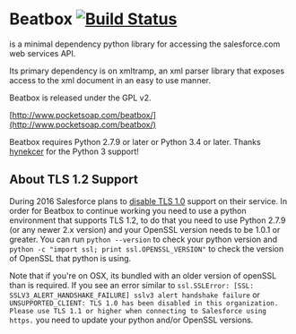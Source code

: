# Beatbox [![Build Status](https://travis-ci.org/superfell/Beatbox.svg?branch=master)](https://travis-ci.org/superfell/Beatbox)

is a minimal dependency python library for accessing the salesforce.com web services API.

Its primary dependency is on xmltramp, an xml parser library that exposes access to the xml document in an easy to use manner.

Beatbox is released under the GPL v2.

[http://www.pocketsoap.com/beatbox/](http://www.pocketsoap.com/beatbox/)

Beatbox requires Python 2.7.9 or later or Python 3.4 or later. Thanks [hynekcer](https://github.com/hynekcer) for the Python 3 support!


## About TLS 1.2 Support

During 2016 Salesforce plans to [disable TLS 1.0](https://help.salesforce.com/apex/HTViewSolution?id=000221207) support on their service. 
In order for Beatbox to continue working you need to use
a python environment that supports TLS 1.2, to do that you need to use Python 2.7.9 (or any newer 2.x version) and your OpenSSL version
needs to be 1.0.1 or greater. You can run `python --version` to check your python version and `python -c "import ssl; print ssl.OPENSSL_VERSION"` to check the version of OpenSSL that python is using.

Note that if you're on OSX, its bundled with an older version of openSSL than is required. 
If you see an error similar to `ssl.SSLError: [SSL: SSLV3_ALERT_HANDSHAKE_FAILURE] sslv3 alert handshake failure`  or 
`UNSUPPORTED_CLIENT: TLS 1.0 has been disabled in this organization. Please use TLS 1.1 or higher when connecting to Salesforce using https.` you need to update your python and/or OpenSSL versions.
